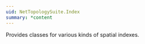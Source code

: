 ```yaml
---
uid: NetTopologySuite.Index
summary: *content
---
```

Provides classes for various kinds of spatial indexes.
